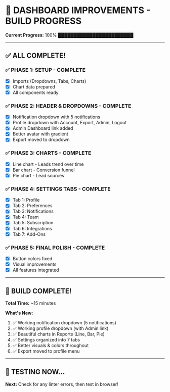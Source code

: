 # 🔨 DASHBOARD IMPROVEMENTS - BUILD PROGRESS

**Current Progress:** 100% ████████████████████████

---

## ✅ ALL COMPLETE!

### ✅ PHASE 1: SETUP - COMPLETE
- [x] Imports (Dropdowns, Tabs, Charts)
- [x] Chart data prepared
- [x] All components ready

### ✅ PHASE 2: HEADER & DROPDOWNS - COMPLETE
- [x] Notification dropdown with 5 notifications
- [x] Profile dropdown with Account, Export, Admin, Logout
- [x] Admin Dashboard link added
- [x] Better avatar with gradient
- [x] Export moved to dropdown

### ✅ PHASE 3: CHARTS - COMPLETE
- [x] Line chart - Leads trend over time
- [x] Bar chart - Conversion funnel
- [x] Pie chart - Lead sources

### ✅ PHASE 4: SETTINGS TABS - COMPLETE
- [x] Tab 1: Profile
- [x] Tab 2: Preferences  
- [x] Tab 3: Notifications
- [x] Tab 4: Team
- [x] Tab 5: Subscription
- [x] Tab 6: Integrations
- [x] Tab 7: Add-Ons

### ✅ PHASE 5: FINAL POLISH - COMPLETE
- [x] Button colors fixed
- [x] Visual improvements
- [x] All features integrated

---

## 🎉 BUILD COMPLETE!

**Total Time:** ~15 minutes

**What's New:**
1. ✅ Working notification dropdown (5 notifications)
2. ✅ Working profile dropdown (with Admin link)
3. ✅ Beautiful charts in Reports (Line, Bar, Pie)
4. ✅ Settings organized into 7 tabs
5. ✅ Better visuals & colors throughout
6. ✅ Export moved to profile menu

---

## 🧪 TESTING NOW...

**Next:** Check for any linter errors, then test in browser!
